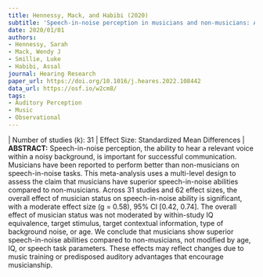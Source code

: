 ```yaml
---
title: Hennessy, Mack, and Habibi (2020)
subtitle: 'Speech‐in‐noise perception in musicians and non‐musicians: A multi‐level meta-analysis'
date: 2020/01/01
authors:
- Hennessy, Sarah
- Mack, Wendy J
- Smillie, Luke
- Habibi, Assal
journal: Hearing Research
paper_url: https://doi.org/10.1016/j.heares.2022.108442
data_url: https://osf.io/w2cm8/
tags:
- Auditory Perception
- Music
- Observational
---
```

| Number of studies (k): 31 | Effect Size: Standardized Mean Differences | **ABSTRACT:** Speech-in-noise perception, the ability to hear a relevant voice within a noisy background, is important for successful communication. Musicians have been reported to perform better than non-musicians on speech-in-noise tasks. This meta-analysis uses a multi-level design to assess the claim that musicians have superior speech-in-noise abilities compared to non-musicians. Across 31 studies and 62 effect sizes, the overall effect of musician status on speech-in-noise ability is significant, with a moderate effect size (g = 0.58), 95% CI [0.42, 0.74]. The overall effect of musician status was not moderated by within-study IQ equivalence, target stimulus, target contextual information, type of background noise, or age. We conclude that musicians show superior speech-in-noise abilities compared to non-musicians, not modified by age, IQ, or speech task parameters. These effects may reflect changes due to music training or predisposed auditory advantages that encourage musicianship.
